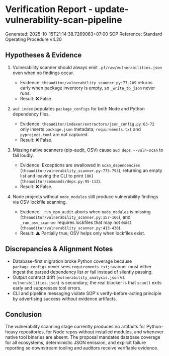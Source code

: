 # Verification Report - update-vulnerability-scan-pipeline
Generated: 2025-10-15T21:14:38.7269063+07:00
SOP Reference: Standard Operating Procedure v4.20

## Hypotheses & Evidence

1. Vulnerability scanner should always emit `.pf/raw/vulnerabilities.json` even when no findings occur.
   - Evidence: `theauditor/vulnerability_scanner.py:77-109` returns early when package inventory is empty, so `_write_to_json` never runs.
   - Result: ❌ False.

2. `aud index` populates `package_configs` for both Node and Python dependency files.
   - Evidence: `theauditor/indexer/extractors/json_config.py:63-72` only inserts `package.json` metadata; `requirements.txt` and `pyproject.toml` are not captured.
   - Result: ❌ False.

3. Missing native scanners (pip-audit, OSV) cause `aud deps --vuln-scan` to fail loudly.
   - Evidence: Exceptions are swallowed in `scan_dependencies` (`theauditor/vulnerability_scanner.py:775-793`), returning an empty list and leaving the CLI to print `[OK]` (`theauditor/commands/deps.py:95-112`).
   - Result: ❌ False.

4. Node projects without `node_modules` still produce vulnerability findings via OSV lockfile scanning.
   - Evidence: `_run_npm_audit` aborts when `node_modules` is missing (`theauditor/vulnerability_scanner.py:157-166`), and `_run_osv_scanner` requires lockfiles that may not exist (`theauditor/vulnerability_scanner.py:413-430`).
   - Result: ⚠️ Partially true; OSV helps only when lockfiles exist.

## Discrepancies & Alignment Notes
- Database-first migration broke Python coverage because `package_configs` never sees `requirements.txt`; scanner must either ingest the parsed dependency list or fail instead of silently passing.
- Output contract drift (`vulnerability_analysis.json` vs `vulnerabilities.json`) is secondary; the real blocker is that `scan()` exits early and suppresses tool errors.
- CLI and pipeline messaging violate SOP's verify-before-acting principle by advertising success without evidence artifacts.

## Conclusion
The vulnerability scanning stage currently produces no artifacts for Python-heavy repositories, for Node repos without installed modules, and whenever native tool binaries are absent. The proposal mandates database coverage for all ecosystems, deterministic JSON emission, and explicit failure reporting so downstream tooling and auditors receive verifiable evidence.
